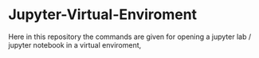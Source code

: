 # Jupyter-Virtual-Enviroment
Here in this repository the commands are given for opening a jupyter lab / jupyter notebook in a virtual enviroment,
